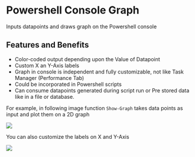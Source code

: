 # Powershell Console Graph
Inputs datapoints and draws graph on the Powershell console

## Features and Benefits
* Color-coded output depending upon the Value of Datapoint
* Custom X an Y-Axis labels
* Graph in console is independent and fully customizable, not like Task Manager (Performance Tab)
* Could be incorporated in Powershell scripts
* Can consume datapoints generated during script run or Pre stored data like in a file or database.

For example, in following image function `Show-Graph` takes data points as input and plot them on a 2D graph

![](https://github.com/PrateekKumarSingh/PSConsoleGraph/blob/master/Images/Example1.png)


You can also customize the labels on X and Y-Axis

![](https://github.com/PrateekKumarSingh/PSConsoleGraph/blob/master/Images/Example2.png)
